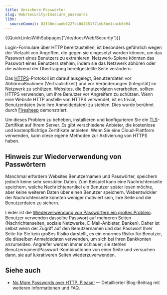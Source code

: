 ```yaml
---
title: Unsichere Passwörter
slug: Web/Security/Insecure_passwords
l10n:
  sourceCommit: 83f30ecaaeb6227dc0d4551f71eb8be1cacb8e94
---
```


{{QuickLinksWithSubpages("/de/docs/Web/Security")}}

Login-Formulare über HTTP bereitzustellen, ist besonders gefährlich wegen der Vielzahl von Angriffen, die gegen sie eingesetzt werden können, um das Passwort eines Benutzers zu extrahieren. Netzwerk-Spione könnten das Passwort eines Benutzers stehlen, indem sie das Netzwerk abhören oder die während der Übertragung bereitgestellte Seite verändern.

Das [HTTPS](/de/docs/Glossary/HTTPS)-Protokoll ist darauf ausgelegt, Benutzerdaten vor Abhörmaßnahmen (Vertraulichkeit) und vor Veränderungen (Integrität) im Netzwerk zu schützen. Websites, die Benutzerdaten verarbeiten, sollten HTTPS verwenden, um ihre Benutzer vor Angreifern zu schützen. Wenn eine Website HTTP anstelle von HTTPS verwendet, ist es trivial, Benutzerdaten (wie ihre Anmeldedaten) zu stehlen. Dies wurde berühmt durch [Firesheep](https://codebutler.github.io/firesheep/) demonstriert.

Um dieses Problem zu beheben, installieren und konfigurieren Sie ein [TLS](/de/docs/Glossary/TLS)-Zertifikat auf Ihrem Server. Es gibt verschiedene Anbieter, die kostenlose und kostenpflichtige Zertifikate anbieten. Wenn Sie eine Cloud-Plattform verwenden, kann diese eigene Methoden zur Aktivierung von HTTPS haben.

## Hinweis zur Wiederverwendung von Passwörtern

Manchmal erfordern Websites Benutzernamen und Passwörter, speichern jedoch keine sehr sensiblen Daten. Zum Beispiel kann eine Nachrichtenseite speichern, welche Nachrichtenartikel ein Benutzer später lesen möchte, aber keine weiteren Daten über einen Benutzer speichern. Webentwickler der Nachrichtenseite könnten weniger motiviert sein, ihre Seite und die Benutzerdaten zu sichern.

Leider ist die [Wiederverwendung von Passwörtern ein großes Problem](https://www.lightbluetouchpaper.org/2011/02/09/measuring-password-re-use-empirically/). Benutzer verwenden dasselbe Passwort auf mehreren Seiten (Nachrichtenseiten, soziale Netzwerke, E-Mail-Anbieter, Banken). Daher ist selbst wenn der Zugriff auf den Benutzernamen und das Passwort Ihrer Seite für Sie kein großes Risiko darstellt, es ein enormes Risiko für Benutzer, die dieselben Anmeldedaten verwenden, um sich bei ihren Bankkonten anzumelden. Angreifer werden immer schlauer; sie stehlen Benutzernamen/Passwort-Kombinationen von einer Seite und versuchen dann, sie auf lukrativeren Seiten wiederzuverwenden.

## Siehe auch

- [No More Passwords over HTTP, Please!](https://blog.mozilla.org/tanvi/2016/01/28/no-more-passwords-over-http-please/) — Detaillierter Blog-Beitrag mit weiteren Informationen und FAQ.
